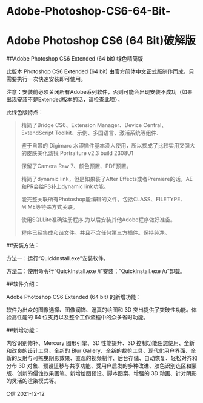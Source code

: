 # Adobe-Photoshop-CS6-64-Bit-
Adobe Photoshop CS6 (64 Bit)破解版
===
##Adobe Photoshop CS6 Extended (64 bit) 绿色精简版


此版本 Photoshop CS6 Extended (64 bit) 由官方简体中文正式版制作而成，只需要执行一次快速安装即可使用。

注意：安装前必须关闭所有Adobe系列软件，否则可能会出现安装不成功（如果出现安装不是Extended版本的话，请检查此项）。

此绿色版特点：
> 精简了Bridge CS6、Extension Manager、Device Central、ExtendScript Toolkit、示例、多国语言、激活系统等组件.  
> 
> 鉴于自带的 Digimarc 水印插件基本没人使用，所以换成了比较实用又强大的皮肤美化滤镜 Portraiture v2.3 build 2308U1  
> 
> 保留了Camera Raw 7、颜色预置、PDF预置。  
> 
> 精简了dynamic link，但是如果装了After Effects或者Premiere的话，AE和PR会给PS补上dynamic link功能。  
> 
> 能完整关联所有Photoshop能编辑的文件。包括CLASS、FILETYPE、MIME等特殊方式关联。  
> 
> 使用SQLLite准确注册程序,为以后安装其他Adobe程序做好准备。  
> 
> 程序已经集成和谐文件。并且不含任何第三方插件。保持纯净。  
> 

##安装方法：  

方法一：运行“QuickInstall.exe”安装软件。  

方法二：使用命令行“QuickInstall.exe /i”安装；“QuickInstall.exe /u”卸载。  



##软件介绍：  

Adobe Photoshop CS6 Extended (64 bit) 的新增功能：  

软件为出众的图像选择、图像润饰、逼真的绘图和 3D 突出提供了突破性功能。体验高性能的 64 位支持以及整个工作流程中的众多省时功能。  


##新增功能：  

内容识别修补、Mercury 图形引擎、3D 性能提升、3D 控制功能任您使用、全新和改良的设计工具、全新的 Blur Gallery、全新的裁剪工具、现代化用户界面、全新的反射与可拖曳阴影效果、直观的视频制作、后台存储、自动恢复、轻松对齐和分布 3D 对象、预设迁移与共享功能、受用户启发的多种改进、肤色识别选区和蒙版、创新的侵蚀效果画笔、新增绘图预设、脚本图案、增强的 3D 动画、针对阴影的灵活的渲染模式等。




C信
2021-12-12
